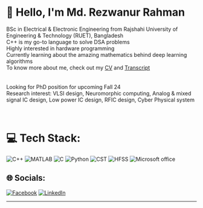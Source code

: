 # 💫 Hello, I'm Md. Rezwanur Rahman
BSc in Electrical & Electronic Engineering from Rajshahi University of Engineering & Technology (RUET), Bangladesh<br>C++ is my go-to language to solve DSA problems<br>Highly interested in hardware programming<br>Currently learning about the amazing mathematics behind deep learning algorithms<br>To know more about me, check out my [CV](https://drive.google.com/file/d/1i1Cmff0TpDX8TRzYTJxTVW1lFVyJ29DA/view?usp=drive_link) and [Transcript](https://drive.google.com/file/d/1dx__d767JsjV9dduVVzl4FZlWw04VMxi/view?usp=drive_link)<br><br><br>Looking for PhD position for upcoming Fall 24<br>Research interest: VLSI design, Neuromorphic computing, Analog & mixed signal IC design, Low power IC design, RFIC design, Cyber Physical system  <br><br><br>

# 💻 Tech Stack:
![C++](https://img.shields.io/badge/c++-%2300599C.svg?style=for-the-badge&logo=c%2B%2B&logoColor=white) ![MATLAB](https://img.shields.io/badge/MATLAB-14354C?style=for-the-badge&logo=supabase&logoColor=white) ![C](https://img.shields.io/badge/c-%2300599C.svg?style=for-the-badge&logo=c&logoColor=white) ![Python](https://img.shields.io/badge/python-3670A0?style=for-the-badge&logo=python&logoColor=ffdd54) ![CST](https://img.shields.io/badge/CST-DC322F?style=for-the-badge&logo=scala&logoColor=white) ![HFSS](https://img.shields.io/badge/-HFSS-00979D?style=for-the-badge&logo=Arduino&logoColor=white) ![Microsoft office](https://img.shields.io/badge/Microsoft_Office-2875E3?style=for-the-badge&logo=windows&logoColor=white)


## 🌐 Socials:
[![Facebook](https://img.shields.io/badge/Facebook-%231877F2.svg?logo=Facebook&logoColor=white)](https://facebook.com/mahadi.mohammad.549/) [![LinkedIn](https://img.shields.io/badge/LinkedIn-%230077B5.svg?logo=linkedin&logoColor=white)](https://linkedin.com/in/md-rezwanur-rahman-76b438177/) 


---
<!-- Proudly created with GPRM ( https://gprm.itsvg.in ) -->
